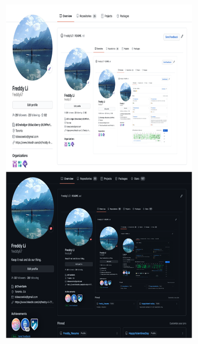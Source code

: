 <img src="https://github.com/freddyli7/freddyli7/blob/master/my_git_profile_4.png#gh-light-mode-only" width="900px" height="450px" alt="my_git_profile" /> 
<img src="https://github.com/freddyli7/freddyli7/blob/master/my_git_profile_5.png#gh-dark-mode-only" width="900px" height="450px" alt="my_git_profile" /> 

